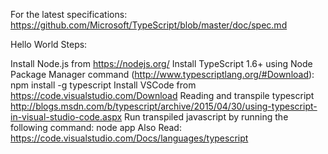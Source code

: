 For the latest specifications: https://github.com/Microsoft/TypeScript/blob/master/doc/spec.md

Hello World Steps:

Install Node.js from https://nodejs.org/
Install TypeScript 1.6+ using Node Package Manager command (http://www.typescriptlang.org/#Download):
npm install -g typescript
Install VSCode from https://code.visualstudio.com/Download
Reading and transpile typescript http://blogs.msdn.com/b/typescript/archive/2015/04/30/using-typescript-in-visual-studio-code.aspx
Run transpiled javascript by running the following command: node app
Also Read: https://code.visualstudio.com/Docs/languages/typescript
